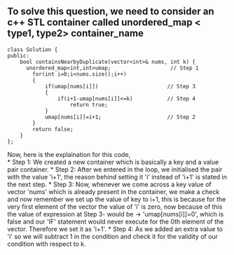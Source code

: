 ## To solve this question, we need to consider an c++ STL container called unordered_map < type1, type2> container_name 

```
class Solution {
public:
    bool containsNearbyDuplicate(vector<int>& nums, int k) {
      unordered_map<int,int>umap;                   // Step 1
        for(int i=0;i<nums.size();i++)
        {
            if(umap[nums[i]])                      // Step 3
            {
                if(i+1-umap[nums[i]]<=k)           // Step 4
                    return true;
            }
            umap[nums[i]]=i+1;                     // Step 2
        }
        return false;
    }
};
```
Now, here is the explaination for this code,<br>
    * Step 1: We created a new container which is basically a key and a value pair container.
    * Step 2: After we entered in the loop, we initialised the pair with the value 'i+1', the reason behind setting it 'i' instead of 'i+1' is stated in the next step.
    * Step 3: Now, whenever we come across a key value of vector 'nums' which is already present in the container, we make a check and now remember we set up the value of key to i+1, this is because for the very first element of the vector the value of 'i' is zero, now because of this the value of expression at Step 3- would be -> 'umap[nums[i]]=0', which is false and our 'IF' statement would never execute for the 0th element of the vector. Therefore we set it as 'i+1'.
    * Step 4: As we added an extra value to 'i' so we will subtract 1 in the condition and check it for the validity of our condition with respect to k.
